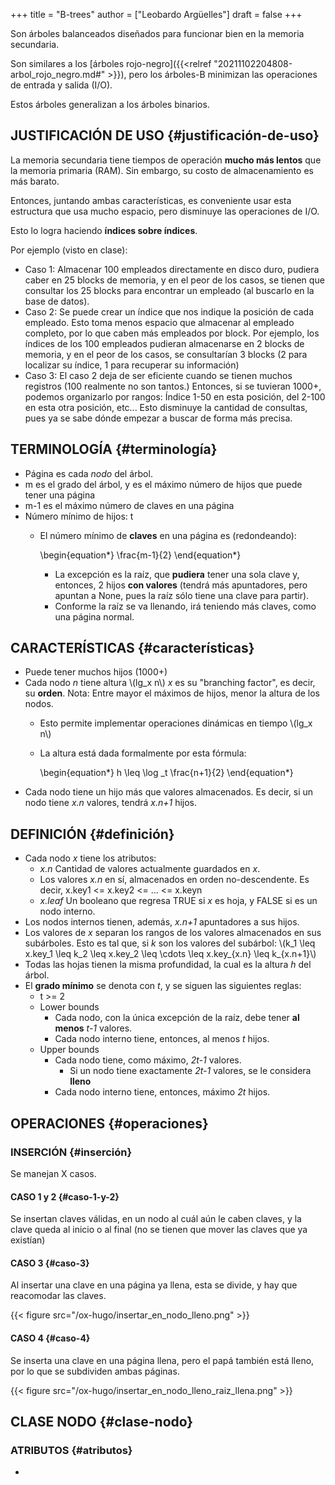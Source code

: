 +++
title = "B-trees"
author = ["Leobardo Argüelles"]
draft = false
+++

Son árboles balanceados diseñados para funcionar bien en la memoria
secundaria.

Son similares a los [árboles rojo-negro]({{<relref "20211102204808-arbol_rojo_negro.md#" >}}), pero los árboles-B minimizan las
operaciones de entrada y salida (I/O).

Estos árboles generalizan a los árboles binarios.


## JUSTIFICACIÓN DE USO {#justificación-de-uso}

La memoria secundaria tiene tiempos de operación **mucho más lentos** que la
memoria primaria (RAM). Sin embargo, su costo de almacenamiento es más barato.

Entonces, juntando ambas características, es conveniente usar esta estructura
que usa mucho espacio, pero disminuye las operaciones de I/O.

Esto lo logra haciendo **índices sobre índices**.

Por ejemplo (visto en clase):

-   Caso 1:
    Almacenar 100 empleados directamente en disco duro, pudiera caber en 25
    blocks de memoria, y en el peor de los casos, se tienen que consultar los
    25 blocks para encontrar un empleado (al buscarlo en la base de datos).
-   Caso 2:
    Se puede crear un índice que nos indique la posición de cada empleado. Esto
    toma menos espacio que almacenar al empleado completo, por lo que caben más
    empleados por block. Por ejemplo, los índices de los 100 empleados pudieran almacenarse en 2 blocks de memoria, y en el peor de los casos,
    se consultarían 3 blocks (2 para localizar su índice, 1 para recuperar su información)
-   Caso 3:
    El caso 2 deja de ser eficiente cuando se tienen muchos registros (100
    realmente no son tantos.) Entonces, si se tuvieran 1000+, podemos
    organizarlo por rangos: Índice 1-50 en esta posición, del 2-100 en esta
    otra posición, etc... Esto disminuye la cantidad de consultas, pues ya
    se sabe dónde empezar a buscar de forma más precisa.


## TERMINOLOGÍA {#terminología}

-   Página es cada _nodo_ del árbol.
-   m es el grado del árbol, y es el máximo número de hijos que puede tener una página
-   m-1 es el máximo número de claves en una página
-   Número mínimo de hijos: t
    -   El número mínimo de **claves** en una página es (redondeando):

        \begin{equation\*}
        \frac{m-1}{2}
        \end{equation\*}

        -   La excepción es la raíz, que **pudiera** tener una sola clave y, entonces, 2 hijos **con valores** (tendrá más apuntadores, pero apuntan a None, pues la raíz sólo tiene una clave para partir).
        -   Conforme la raíz se va llenando, irá teniendo más claves, como una página normal.


## CARACTERÍSTICAS {#características}

-   Puede tener muchos hijos (1000+)
-   Cada nodo _n_ tiene altura \\(lg\_x n\\)
    _x_ es su "branching factor", es decir, su **orden**.
    Nota: Entre mayor el máximos de hijos, menor la altura de los nodos.
    -   Esto permite implementar operaciones dinámicas en tiempo \\(lg\_x n\\)
    -   La altura está dada formalmente por esta fórmula:

        \begin{equation\*}
        h \leq \log \_t \frac{n+1}{2}
        \end{equation\*}
-   Cada nodo tiene un hijo más que valores almacenados.
    Es decir, si un nodo tiene _x.n_ valores, tendrá _x.n+1_ hijos.


## DEFINICIÓN {#definición}

-   Cada nodo _x_ tiene los atributos:
    -   _x.n_
        Cantidad de valores actualmente guardados en _x_.
    -   Los valores _x.n_ en sí, almacenados en orden no-descendente.
        Es decir, x.key1 <= x.key2 <= ... <= x.keyn
    -   _x.leaf_
        Un booleano que regresa TRUE si _x_ es hoja, y FALSE si es un nodo
        interno.
-   Los nodos internos tienen, además, _x.n+1_ apuntadores a sus hijos.
-   Los valores de _x_ separan los rangos de los valores almacenados en sus subárboles.
    Esto es tal que, si _k_ son los valores del subárbol:
    \\(k\_1 \leq x.key\_1 \leq k\_2 \leq x.key\_2 \leq \cdots \leq x.key\_{x.n} \leq k\_{x.n+1}\\)
-   Todas las hojas tienen la misma profundidad, la cual es la altura _h_ del árbol.
-   El **grado mínimo** se denota con _t_, y se siguen las siguientes reglas:
    -   t >= 2
    -   Lower bounds
        -   Cada nodo, con la única excepción de la raíz, debe tener **al menos** _t-1_ valores.
        -   Cada nodo interno tiene, entonces, al menos _t_ hijos.
    -   Upper bounds
        -   Cada nodo tiene, como máximo, _2t-1_ valores.
            -   Si un nodo tiene exactamente _2t-1_ valores, se le considera **lleno**
        -   Cada nodo interno tiene, entonces, máximo _2t_ hijos.


## OPERACIONES {#operaciones}


### INSERCIÓN {#inserción}

Se manejan X casos.


#### CASO 1 y 2 {#caso-1-y-2}

Se insertan claves válidas, en un nodo al cuál aún le caben claves,
y la clave queda al inicio o al final (no se tienen que mover las
claves que ya existían)


#### CASO 3 {#caso-3}

Al insertar una clave en una página ya llena, esta se divide, y hay que reacomodar las claves.

{{< figure src="/ox-hugo/insertar_en_nodo_lleno.png" >}}


#### CASO 4 {#caso-4}

Se inserta una clave en una página llena, pero el papá también está
lleno, por lo que se subdividen ambas páginas.

{{< figure src="/ox-hugo/insertar_en_nodo_lleno_raiz_llena.png" >}}


## CLASE NODO {#clase-nodo}


### ATRIBUTOS {#atributos}

-
